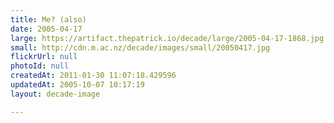 ```yaml
---
title: Me? (also)
date: 2005-04-17
large: https://artifact.thepatrick.io/decade/large/2005-04-17-1868.jpg
small: http://cdn.m.ac.nz/decade/images/small/20050417.jpg
flickrUrl: null
photoId: null
createdAt: 2011-01-30 11:07:18.429596
updatedAt: 2005-10-07 10:17:19
layout: decade-image

---
```


